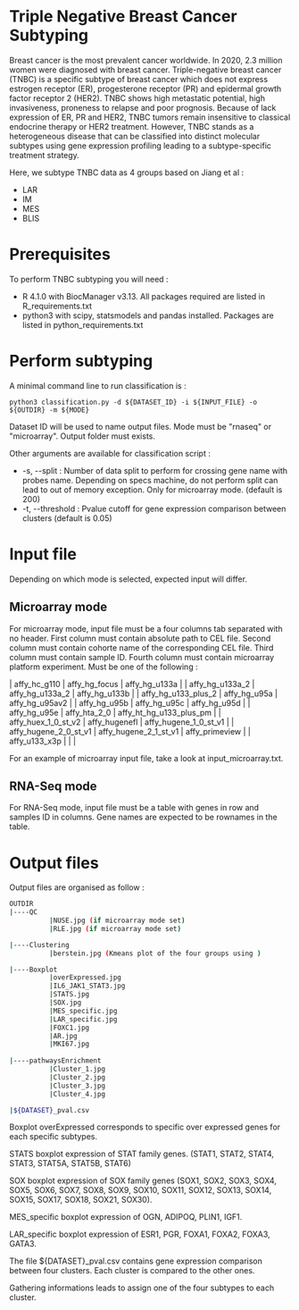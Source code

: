 # Triple Negative Breast Cancer Subtyping

Breast cancer is the most prevalent cancer worldwide. In 2020, 2.3 million women were diagnosed with breast cancer. Triple-negative breast cancer (TNBC) is a specific subtype of breast cancer which does not express estrogen receptor (ER), progesterone receptor (PR) and epidermal growth factor receptor 2 (HER2). TNBC shows high metastatic potential, high invasiveness, proneness to relapse and poor prognosis. Because of lack expression of ER, PR and HER2, TNBC tumors remain insensitive to classical endocrine therapy or HER2 treatment. However, TNBC stands as a heterogeneous disease that can be classified into distinct molecular subtypes using gene expression profiling leading to a subtype-specific treatment strategy. 

Here, we subtype TNBC data as 4 groups based on Jiang et al :

- LAR
- IM
- MES
- BLIS

# Prerequisites

To perform TNBC subtyping you will need :
  - R 4.1.0 with BiocManager v3.13. All packages required are listed in R_requirements.txt
  - python3 with scipy, statsmodels and pandas installed. Packages are listed in python_requirements.txt
    
# Perform subtyping

A minimal command line to run classification is :

```python3
python3 classification.py -d ${DATASET_ID} -i ${INPUT_FILE} -o ${OUTDIR} -m ${MODE}
```

Dataset ID will be used to name output files.
Mode must be "rnaseq" or "microarray".
Output folder must exists.

Other arguments are available for classification script :

- -s, --split : Number of data split to perform for crossing gene name with probes name. Depending on specs machine, do not perform split can lead to out of memory exception. Only for microarray mode. (default is 200)
- -t, --threshold : Pvalue cutoff for gene expression comparison between clusters (default is 0.05) 

# Input file

Depending on which mode is selected, expected input will differ.

## Microarray mode

For microarray mode, input file must be a four columns tab separated with no header.
First column must contain absolute path to CEL file.
Second column must contain cohorte name of the corresponding CEL file.
Third column must contain sample ID.
Fourth column must contain microarray platform experiment. Must be one of the following :

| affy_hc_g110 | affy_hg_focus | affy_hg_u133a |
| affy_hg_u133a_2 | affy_hg_u133a_2 | affy_hg_u133b |
| affy_hg_u133_plus_2 | affy_hg_u95a | affy_hg_u95av2 |
| affy_hg_u95b | affy_hg_u95c | affy_hg_u95d |
| affy_hg_u95e | affy_hta_2_0 | affy_ht_hg_u133_plus_pm |
| affy_huex_1_0_st_v2 | affy_hugenefl | affy_hugene_1_0_st_v1 |
| affy_hugene_2_0_st_v1 | affy_hugene_2_1_st_v1 | affy_primeview |
| affy_u133_x3p |  |  |


For an example of microarray input file, take a look at input_microarray.txt.

## RNA-Seq mode

For RNA-Seq mode, input file must be a table with genes in row and samples ID in columns. Gene names are expected to be rownames in the table.

# Output files

Output files are organised as follow :

```bash
OUTDIR
|----QC
          |NUSE.jpg (if microarray mode set)
          |RLE.jpg (if microarray mode set)

|----Clustering
          |berstein.jpg (Kmeans plot of the four groups using )

|----Boxplot
          |overExpressed.jpg
          |IL6_JAK1_STAT3.jpg
          |STATS.jpg
          |SOX.jpg
          |MES_specific.jpg
          |LAR_specific.jpg
          |FOXC1.jpg
          |AR.jpg
          |MKI67.jpg
          
|----pathwaysEnrichment
          |Cluster_1.jpg
          |Cluster_2.jpg
          |Cluster_3.jpg
          |Cluster_4.jpg

|${DATASET}_pval.csv
```

Boxplot overExpressed corresponds to specific over expressed genes for each specific subtypes.

STATS boxplot expression of STAT family genes. (STAT1, STAT2, STAT4, STAT3, STAT5A, STAT5B, STAT6)

SOX boxplot expression of SOX family genes (SOX1, SOX2, SOX3, SOX4, SOX5, SOX6, SOX7, SOX8, SOX9, SOX10, SOX11, SOX12, SOX13, SOX14, SOX15, SOX17, SOX18, SOX21, SOX30).

MES_specific boxplot expression of OGN, ADIPOQ, PLIN1, IGF1.

LAR_specific boxplot expression of ESR1, PGR, FOXA1, FOXA2, FOXA3, GATA3.

The file ${DATASET}_pval.csv contains gene expression comparison between four clusters. Each cluster is compared to the other ones.

Gathering informations leads to assign one of the four subtypes to each cluster.




